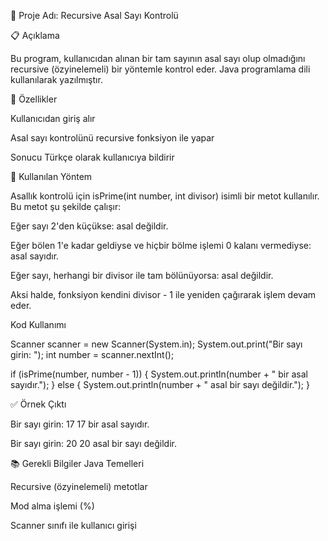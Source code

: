 📌 Proje Adı: Recursive Asal Sayı Kontrolü

📋 Açıklama

Bu program, kullanıcıdan alınan bir tam sayının asal sayı olup olmadığını recursive (özyinelemeli) bir yöntemle kontrol eder. Java programlama dili kullanılarak yazılmıştır.

🚀 Özellikler

Kullanıcıdan giriş alır

Asal sayı kontrolünü recursive fonksiyon ile yapar

Sonucu Türkçe olarak kullanıcıya bildirir

🧠 Kullanılan Yöntem

Asallık kontrolü için isPrime(int number, int divisor) isimli bir metot kullanılır. Bu metot şu şekilde çalışır:

Eğer sayı 2'den küçükse: asal değildir.

Eğer bölen 1'e kadar geldiyse ve hiçbir bölme işlemi 0 kalanı vermediyse: asal sayıdır.

Eğer sayı, herhangi bir divisor ile tam bölünüyorsa: asal değildir.

Aksi halde, fonksiyon kendini divisor - 1 ile yeniden çağırarak işlem devam eder.


Kod Kullanımı

Scanner scanner = new Scanner(System.in);
System.out.print("Bir sayı girin: ");
int number = scanner.nextInt();

if (isPrime(number, number - 1)) {
    System.out.println(number + " bir asal sayıdır.");
} else {
    System.out.println(number + " asal bir sayı değildir.");
}

✅ Örnek Çıktı

Bir sayı girin: 17
17 bir asal sayıdır.

Bir sayı girin: 20
20 asal bir sayı değildir.


📚 Gerekli Bilgiler
Java Temelleri

Recursive (özyinelemeli) metotlar

Mod alma işlemi (%)

Scanner sınıfı ile kullanıcı girişi
